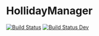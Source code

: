 # HollidayManager

[![Build Status](https://travis-ci.org/bluedevel/HollidayManager.svg?branch=master)](https://travis-ci.org/bluedevel/HollidayManager)
[![Build Status Dev](https://travis-ci.org/bluedevel/HollidayManager.svg?branch=development)](https://travis-ci.org/bluedevel/HollidayManager)
